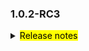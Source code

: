 <!--
 Licensed to the Apache Software Foundation (ASF) under one or more
 contributor license agreements.  See the NOTICE file distributed with
 this work for additional information regarding copyright ownership.
 The ASF licenses this file to You under the Apache License, Version 2.0
 (the "License"); you may not use this file except in compliance with
 the License.  You may obtain a copy of the License at

     http://www.apache.org/licenses/LICENSE-2.0

 Unless required by applicable law or agreed to in writing, software
 distributed under the License is distributed on an "AS IS" BASIS,
 WITHOUT WARRANTIES OR CONDITIONS OF ANY KIND, either express or implied.
 See the License for the specific language governing permissions and
 limitations under the License.
 -->

### 1.0.2-RC3

<details>	
  <summary><mark>Release notes</mark></summary>

  ### Seata-go 1.0.2-RC3

  Seata-go 1.0.2-RC3 Released.	

  Seata-go is an easy-to-use, high-performance, open source distributed transaction solution.

  The version is updated as follows:	

### feature：
- [[#380](https://github.com/seata/seata-go/pull/380)] support xa mysql connection
- [[#383](https://github.com/seata/seata-go/pull/383)] support read tcc fence configuration file 
- [[#389](https://github.com/seata/seata-go/pull/389)] add the transaction id of xa mode
- [[#398](https://github.com/seata/seata-go/pull/398)] support read TM configuration file
- [[#399](https://github.com/seata/seata-go/pull/399)] support read getty configuration file
- [[#405](https://github.com/seata/seata-go/pull/405)] support at mode insert on duplicate sql parsing
- [[#406](https://github.com/seata/seata-go/pull/406)] support read transport configuration file
- [[#410](https://github.com/seata/seata-go/pull/410)] support read undo log configuration file
- [[#411](https://github.com/seata/seata-go/pull/411)] use tm's profile properties in the project
- [[#412](https://github.com/seata/seata-go/pull/412)] support read rm configuration file
- [[#412](https://github.com/seata/seata-go/pull/412)] support read service configuration file
- [[#419](https://github.com/seata/seata-go/pull/419)] use undo-log's profile properties in the project

### bugfix：

- [[#387](https://github.com/seata/seata-go/pull/387)] fix loop recursion problem in OpenConnector
- [[#401](https://github.com/seata/seata-go/pull/401)] fix branch register process
- [[#418](https://github.com/seata/seata-go/pull/418)] fix the configuration file problem of undo log
- [[#423](https://github.com/seata/seata-go/pull/423)] fix getty initialization failure
- [[#424](https://github.com/seata/seata-go/pull/424)] fix getty initialization failure
- [[#429](https://github.com/seata/seata-go/pull/429)] fix the problem of execution failure in at mode

### optimize:

- [[#366](https://github.com/seata/seata-go/pull/366)] add data check before rollbeck
- [[#367](https://github.com/seata/seata-go/pull/367)] simplify to make codes more readable
- [[#369](https://github.com/seata/seata-go/pull/369)] remove unless function
- [[#385](https://github.com/seata/seata-go/pull/385)] optimize the SQL used in AT sample
- [[#388](https://github.com/seata/seata-go/pull/388)] optimize comments and dead code
- [[#390](https://github.com/seata/seata-go/pull/390)] optime rm init
- [[#392](https://github.com/seata/seata-go/pull/392)] optimize code style
- [[#394](https://github.com/seata/seata-go/pull/394)] optimize at mode base executor
- [[#400](https://github.com/seata/seata-go/pull/400)] optime protocol init
- [[#408](https://github.com/seata/seata-go/pull/408)] optime log init
- [[#409](https://github.com/seata/seata-go/pull/409)] refactor logic of delete and insert sql in at mode
- [[#414](https://github.com/seata/seata-go/pull/414)] rename unit test file
- [[#417](https://github.com/seata/seata-go/pull/417)] optiomize readme file
- [[#422](https://github.com/seata/seata-go/pull/422)] remove unused config code

### test:

### doc:


### contributors:

Thanks to these contributors for their code commits. Please report an unintended omission.  

- [AlexStocks](https://github.com/AlexStocks)
- [luky116](https://github.com/luky116)
- [georgehao](https://github.com/georgehao)
- [lxfeng1997](https://github.com/lxfeng1997)
- [106umao](https://github.com/106umao)
- [liiibpm](https://github.com/liiibpm)
- [wang1309](https://github.com/wang1309)
- [iSuperCoder](https://github.com/iSuperCoder)
- [jasondeng1997](https://github.com/jasondeng1997)
- [Charlie17Li](https://github.com/Charlie17Li)
- [Code-Fight](https://github.com/Code-Fight)
- [Kirhaku](https://github.com/Kirhaku)
- [wang1309 ](https://github.com/wang1309 )

Also, we receive many valuable issues, questions and advices from our community. Thanks for you all.	

</detail>